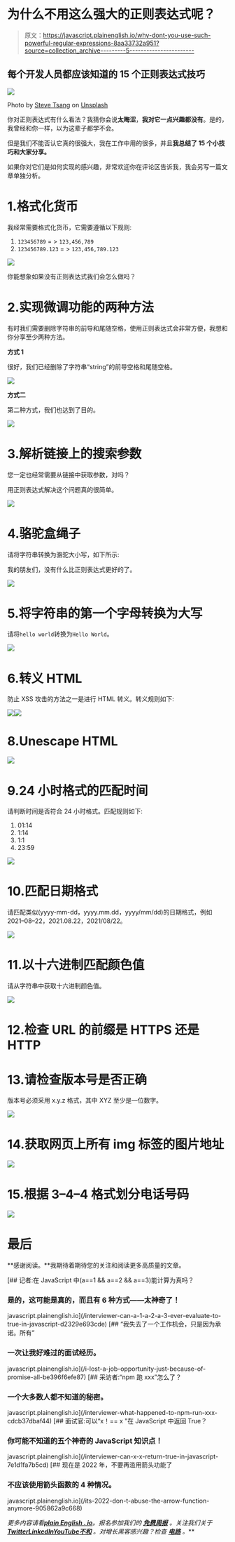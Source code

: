 # 为什么不用这么强大的正则表达式呢？

> 原文：<https://javascript.plainenglish.io/why-dont-you-use-such-powerful-regular-expressions-8aa33732a951?source=collection_archive---------5----------------------->

## 每个开发人员都应该知道的 15 个正则表达式技巧

![](img/fecf8f1ff32fcd196f6bc9975268e765.png)

Photo by [Steve Tsang](https://unsplash.com/@stevetsang?utm_source=medium&utm_medium=referral) on [Unsplash](https://unsplash.com?utm_source=medium&utm_medium=referral)

你对正则表达式有什么看法？我猜你会说**太晦涩**，**我对它一点兴趣都没有**。是的，我曾经和你一样，以为这辈子都学不会。

但是我们不能否认它真的很强大，我在工作中用的很多，并且**我总结了 15 个小技巧和大家分享。**

如果你对它们是如何实现的感兴趣，非常欢迎你在评论区告诉我，我会另写一篇文章单独分析。

# 1.格式化货币

我经常需要格式化货币，它需要遵循以下规则:

1.  `123456789` = > `123,456,789`
2.  `123456789.123` = > `123,456,789.123`

![](img/872e63cce0bad4016202fc33a8e94f17.png)

你能想象如果没有正则表达式我们会怎么做吗？

# 2.实现微调功能的两种方法

有时我们需要删除字符串的前导和尾随空格，使用正则表达式会非常方便，我想和你分享至少两种方法。

**方式 1**

很好，我们已经删除了字符串“string”的前导空格和尾随空格。

![](img/9016dc877e1bcc8a660b5a9df04de93c.png)

**方式二**

第二种方式，我们也达到了目的。

![](img/83d0e9af8514350b3d5b7e75a16198ac.png)

# 3.解析链接上的搜索参数

您一定也经常需要从链接中获取参数，对吗？

用正则表达式解决这个问题真的很简单。

![](img/1ce0f695902cd4337555beaf746cb13f.png)

# 4.骆驼盒绳子

请将字符串转换为骆驼大小写，如下所示:

我的朋友们，没有什么比正则表达式更好的了。

![](img/728046ebaedb09ae7b11f51a6cbdc32f.png)

# 5.将字符串的第一个字母转换为大写

请将`hello world`转换为`Hello World`。

![](img/d21ecce9d036f1f13e0e0c9be6fd485c.png)

# 6.转义 HTML

防止 XSS 攻击的方法之一是进行 HTML 转义。转义规则如下:

![](img/a9d302c88a687049361ae3de18c977e5.png)![](img/6238c9b409c216e32364c638891a770d.png)

# 8.Unescape HTML

![](img/821a74b5370eba98ce0312a4798f1188.png)

# 9.24 小时格式的匹配时间

请判断时间是否符合 24 小时格式。匹配规则如下:

1.  01:14
2.  1:14
3.  1:1
4.  23:59

![](img/3f865a9e1e0f30e13f6ddd13a38adec1.png)

# 10.匹配日期格式

请匹配类似(yyyy-mm-dd，yyyy.mm.dd，yyyy/mm/dd)的日期格式，例如 2021–08–22，2021.08.22，2021/08/22。

![](img/03395e02270cfaab77355e0fc590d3e2.png)

# 11.以十六进制匹配颜色值

请从字符串中获取十六进制颜色值。

![](img/c5c7728ae9a1cfd1d49cbe57e608dc9f.png)

# 12.检查 URL 的前缀是 HTTPS 还是 HTTP

# 13.请检查版本号是否正确

版本号必须采用 x.y.z 格式，其中 XYZ 至少是一位数字。

![](img/cfcc17691024b6e737d4b402080ca9c0.png)

# 14.获取网页上所有 img 标签的图片地址

![](img/e088ce89c9d693628a48bd42bbf2387e.png)

# 15.根据 3–4–4 格式划分电话号码

![](img/b582367b8e3cdeef6ae8376099cc716a.png)

# 最后

**感谢阅读。**我期待着期待您的关注和阅读更多高质量的文章。

[](/interviewer-can-a-1-a-2-a-3-ever-evaluate-to-true-in-javascript-d2329e693cde) [## 记者:在 JavaScript 中(a==1 && a==2 && a==3)能计算为真吗？

### 是的，这可能是真的，而且有 6 种方式——太神奇了！

javascript.plainenglish.io](/interviewer-can-a-1-a-2-a-3-ever-evaluate-to-true-in-javascript-d2329e693cde) [](/i-lost-a-job-opportunity-just-because-of-promise-all-be396f6efe87) [## “我失去了一个工作机会，只是因为承诺。所有”

### 一次让我好难过的面试经历。

javascript.plainenglish.io](/i-lost-a-job-opportunity-just-because-of-promise-all-be396f6efe87) [](/interviewer-what-happened-to-npm-run-xxx-cdcb37dbaf44) [## 采访者:“npm 跑 xxx”怎么了？

### 一个大多数人都不知道的秘密。

javascript.plainenglish.io](/interviewer-what-happened-to-npm-run-xxx-cdcb37dbaf44) [](/interviewer-can-x-x-return-true-in-javascript-7e1d1fa7b5cd) [## 面试官:可以“x！== x "在 JavaScript 中返回 True？

### 你可能不知道的五个神奇的 JavaScript 知识点！

javascript.plainenglish.io](/interviewer-can-x-x-return-true-in-javascript-7e1d1fa7b5cd) [](/its-2022-don-t-abuse-the-arrow-function-anymore-905862a9c668) [## 现在是 2022 年，不要再滥用箭头功能了

### 不应该使用箭头函数的 4 种情况。

javascript.plainenglish.io](/its-2022-don-t-abuse-the-arrow-function-anymore-905862a9c668) 

*更多内容请看*[***plain English . io***](https://plainenglish.io/)*。报名参加我们的* [***免费周报***](http://newsletter.plainenglish.io/) *。关注我们关于*[***Twitter***](https://twitter.com/inPlainEngHQ)[***LinkedIn***](https://www.linkedin.com/company/inplainenglish/)*[***YouTube***](https://www.youtube.com/channel/UCtipWUghju290NWcn8jhyAw)*[***不和***](https://discord.gg/GtDtUAvyhW) *。对增长黑客感兴趣？检查* [***电路***](https://circuit.ooo/) *。***